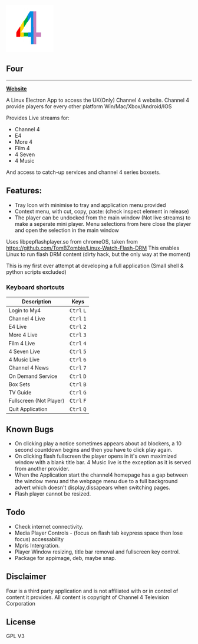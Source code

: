 <img src="https://github.com/FYDesktop/FOUR/blob/master/icons/icon.png" width="128">

## Four  
--------
**[Website](https://www.freeyourdesktop.com/)**

A Linux Electron App to access the UK(Only) Channel 4 website. Channel 4 provide players for every other platform Win/Mac/Xbox/Android/IOS

Provides Live streams for:
- Channel 4
- E4
- More 4
- Film 4
- 4 Seven
- 4 Music

And access to catch-up services and channel 4 series boxsets.

## Features:
- Tray Icon with minimise to tray and application menu provided
- Context menu, with cut, copy, paste: (check inspect element in release)
- The player can be undocked from the main window (Not live streams) to make a seperate mini player. Menu selections from here close the player and open the selection in the main window 


Uses libpepflashplayer.so from chromeOS, taken from https://github.com/TomBZombie/Linux-Watch-Flash-DRM
This enables Linux to run flash DRM content (dirty hack, but the only way at the moment)

This is my first ever attempt at developing a full application (Small shell & python scripts excluded)

### Keyboard shortcuts

Description            | Keys
-----------------------| -----------------------
Login to My4           | <kbd>Ctrl</kbd> <kbd>L</kbd>
Channel 4 Live         | <kbd>Ctrl</kbd> <kbd>1</kbd>
E4 Live                | <kbd>Ctrl</kbd> <kbd>2</kbd>
More 4 Live            | <kbd>Ctrl</kbd> <kbd>3</kbd>
Film 4 Live            | <kbd>Ctrl</kbd> <kbd>4</kbd>
4 Seven Live           | <kbd>Ctrl</kbd> <kbd>5</kbd>
4 Music Live           | <kbd>Ctrl</kbd> <kbd>6</kbd>
Channel 4 News         | <kbd>Ctrl</kbd> <kbd>7</kbd>
On Demand Service      | <kbd>Ctrl</kbd> <kbd>D</kbd>
Box Sets               | <kbd>Ctrl</kbd> <kbd>B</kbd>
TV Guide               | <kbd>Ctrl</kbd> <kbd>G</kbd>
Fullscreen (Not Player)| <kbd>Ctrl</kbd> <kbd>F</kbd>
Quit Application       | <kbd>Ctrl</kbd> <kbd>Q</kbd>   
       
 
## Known Bugs

- On clicking play a notice sometimes appears about ad blockers, a 10 second countdown begins and then you have to click play again.
- On clicking flash fullscreen the player opens in it's own maximized window with a blank title bar. 4 Music live is the exception as it is served from another provider.
- When the Application start the channel4 homepage has a gap between the window menu and the webpage menu due to a full background advert which doesn't display,dissapears when switching pages.
- Flash player cannot be resized.

## Todo

- Check internet connectivity.
- Media Player Controls - (focus on flash tab keypress space then lose focus) accessability
- Mpris Intergration.
- Player Window resizing, title bar removal and fullscreen key control.
- Package for appimage, deb, maybe snap.

## Disclaimer

Four is a third party application and is not affiliated with or in control of content it provides. All content is copyright of Channel 4 Television Corporation

## License
GPL V3